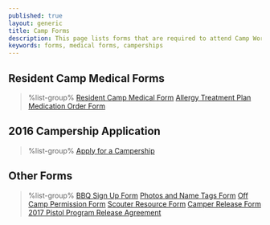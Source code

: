 ```yaml
---
published: true
layout: generic
title: Camp Forms
description: This page lists forms that are required to attend Camp Workcoeman, including the required medical forms.
keywords: forms, medical forms, camperships
---
```


## Resident Camp Medical Forms

> %list-group%
> <a href="{{ site.url }}/pdf/2015/health-form.pdf" class="list-group-item">Resident Camp Medical Form</a>
> <a href="{{ site.url }}/pdf/2014/2011_Med-AllergeyTreatment.pdf" class="list-group-item">Allergy Treatment Plan</a>
> <a href="{{ site.url }}/pdf/2015/med-admin.pdf" class="list-group-item">Medication Order Form</a>

## 2016 Campership Application

> %list-group%
> <a href="http://www.ctrivers.org/Camping/CampershipsandCampCards/" class="list-group-item">Apply for a Campership</a>

## Other Forms

> %list-group%
> <a href="{{ site.url }}/pdf/2014/bbq_form.pdf" class="list-group-item">BBQ Sign Up Form</a>
> <a href="{{ site.url }}/pdf/2014/2010_photo_nametag_form.pdf" class="list-group-item">Photos and Name Tags Form</a>
> <a href="{{ site.url }}/pdf/2014/off_camp_permission.pdf" class="list-group-item">Off Camp Permission Form</a>
> <a href="{{ site.url }}/pdf/2014/2012_scouterresourceform.pdf" class="list-group-item">Scouter Resource Form</a>
> <a href="{{ site.url }}/pdf/2014/camper_release.pdf" class="list-group-item">Camper Release Form</a>
> <a href="{{ site.url }}/pdf/2017/2017-pistol-pilot-program-release-agreement.pdf" class="list-group-item">2017 Pistol Program Release Agreement</a>
